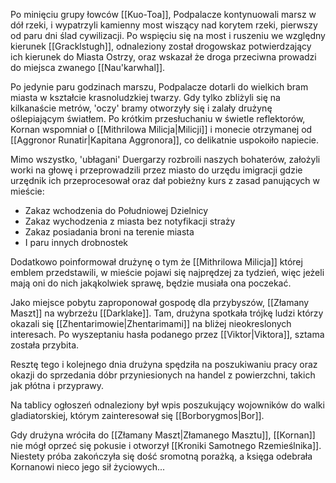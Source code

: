 Po minięciu grupy łowców [[Kuo-Toa]], Podpalacze kontynuowali marsz w dół rzeki, i wypatrzyli kamienny most wiszący nad korytem rzeki, pierwszy od paru dni ślad cywilizacji. Po wspięciu się na most i ruszeniu we względny kierunek [[Gracklstugh]], odnaleziony został drogowskaz potwierdzający ich kierunek do Miasta Ostrzy, oraz wskazał że droga przeciwna prowadzi do miejsca zwanego [[Nau'karwhal]].

Po jedynie paru godzinach marszu, Podpalacze dotarli do wielkich bram miasta w kształcie krasnoludzkiej twarzy. Gdy tylko zbliżyli się na kilkanaście metrów, 'oczy' bramy otworzyły się i zalały drużynę oślepiającym światłem. Po krótkim przesłuchaniu w świetle reflektorów, Kornan wspomniał o [[Mithrilowa Milicja|Milicji]] i monecie otrzymanej od [[Aggronor Runatir|Kapitana Aggronora]], co delikatnie uspokoiło napiecie.

Mimo wszystko, 'ubłagani' Duergarzy rozbroili naszych bohaterów, założyli worki na głowę i przeprowadzili przez miasto do urzędu imigracji gdzie urzędnik ich przeprocesował oraz dał pobieżny kurs z zasad panujących w mieście:

- Zakaz wchodzenia do Południowej Dzielnicy
- Zakaz wychodzenia z miasta bez notyfikacji straży
- Zakaz posiadania broni na terenie miasta
- I paru innych drobnostek

Dodatkowo poinformował drużynę o tym że [[Mithrilowa Milicja]] której emblem przedstawili, w mieście pojawi się najprędzej za tydzień, więc jeżeli mają oni do nich jakąkolwiek sprawę, będzie musiała ona poczekać.

Jako miejsce pobytu zaproponował gospodę dla przybyszów, [[Złamany Maszt]] na wybrzeżu [[Darklake]]. Tam, drużyna spotkała trójkę ludzi którzy okazali się [[Zhentarimowie|Zhentarimami]] na bliżej nieokreslonych interesach. Po wyszeptaniu hasła podanego przez [[Viktor|Viktora]], sztama została przybita.

Resztę tego i kolejnego dnia drużyna spędziła na poszukiwaniu pracy oraz okazji do sprzedania dóbr przyniesionych na handel z powierzchni, takich jak płótna i przyprawy.

Na tablicy ogłoszeń odnaleziony był wpis poszukujący wojowników do walki gladiatorskiej, którym zainteresował się [[Borborygmos|Bor]].

Gdy drużyna wróciła do [[Złamany Maszt|Złamanego Masztu]], [[Kornan]] nie mógł oprzeć się pokusie i otworzył [[Kroniki Samotnego Rzemieślnika]]. Niestety próba zakończyła się dość sromotną porażką, a księga odebrała Kornanowi nieco jego sił życiowych...